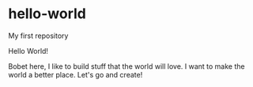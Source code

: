 # hello-world
My first repository

Hello World!

Bobet here, I like to build stuff that the world will love.
I want to make the world a better place.
Let's go and create!
